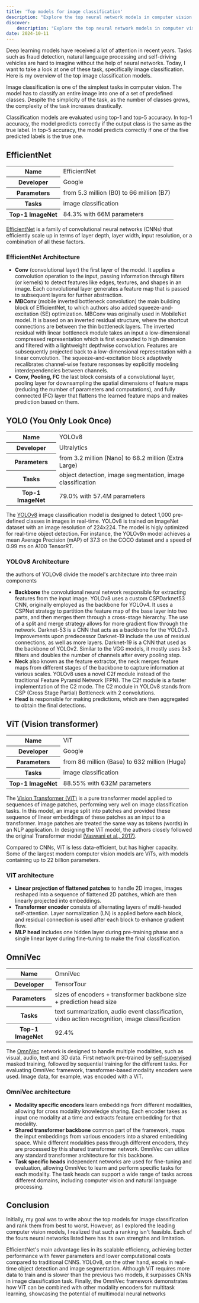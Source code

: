 ```yaml
---
title: 'Top models for image classification'
description: "Explore the top neural network models in computer vision 👾, including EfficientNet, YOLOv8, ViT, and OmniVec. Learn how each excels in tasks like image classification, real-time object detection, and multi-modal learning."
discover:
    description: "Explore the top neural network models in computer vision, including EfficientNet, YOLOv8, ViT, and OmniVec. Learn how each excels in tasks like image classification, real-time object detection, and multi-modal learning."
date: 2024-10-11
---
```


Deep learning models have received a lot of attention in recent years. Tasks such as fraud detection, natural language processing and self-driving vehicles are hard to imagine without the help of neural networks. Today, I want to take a look at one of these task, specifically image classification. Here is my overview of the top image classification models.

Image classification is one of the simplest tasks in computer vision. The model has to classify an entire image into one of a set of predefined classes. Despite the simplicity of the task, as the number of classes grows, the complexity of the task increases drastically. 

Classification models are evaluated using top-1 and top-5 accuracy. In top-1 accuracy, the model predicts correctly if the output class is the same as the true label. In top-5 accuracy, the model predicts correctly if one of the five predicted labels is the true one.

## EfficientNet

<table>
  <tr>
    <th>Name</th>
    <td>EfficientNet</td>
  </tr>
  <tr>
    <th>Developer</th>
    <td>Google</td>
  </tr>
  <tr>
    <th>Parameters</th>
    <td>from 5.3 million (B0) to 66 million (B7)</td>
  </tr>
  <tr>
    <th>Tasks</th>
    <td>image classification</td>
  </tr>
  <tr>
	  <th>Top-1 ImageNet</th>
	  <td>84.3% with 66M parameters</td>
  </tr>
</table>

[EfficientNet](https://arxiv.org/abs/1905.11946) is a family of convolutional neural networks (CNNs) that efficiently scale up in terms of layer depth, layer width, input resolution, or a combination of all these factors. 

### EfficientNet Architecture

- **Conv** (convolutional layer) the first layer of the model. It applies a convolution operation to the input, passing information through filters (or kernels) to detect features like edges, textures, and shapes in an image. Each convolutional layer generates a feature map that is passed to subsequent layers for further abstraction.
- **MBConv** (mobile inverted bottleneck convolution)  the main building block of EfficientNet, to which authors also added squeeze-and-excitation (SE) optimization. MBConv was originally used in MobileNet model. It is based on an inverted residual structure, where the shortcut connections are between the thin bottleneck layers. The inverted residual with linear bottleneck module takes an input a low-dimensional compressed representation which is first expanded to high dimension and filtered with a lightweight depthwise convolution. Features are subsequently projected back to a low-dimensional representation with a linear  convolution. The squeeze-and-excitation block adaptively recalibrates channel-wise feature responses by explicitly modeling interdependencies between channels.
- **Conv, Pooling, FC**  the last block consists of a convolutional layer, pooling layer for downsampling the spatial dimensions of feature maps (reducing the number of parameters and computations), and fully connected (FC) layer that flattens the learned feature maps and makes prediction based on them.

##  YOLO (You Only Look Once)

<table>
  <tr>
    <th>Name</th>
    <td>YOLOv8</td>
  </tr>
  <tr>
    <th>Developer</th>
    <td>Ultralytics</td>
  </tr>
  <tr>
    <th>Parameters</th>
    <td>from 3.2 million (Nano) to 68.2 million (Extra Large)</td>
  </tr>
  <tr>
    <th>Tasks</th>
    <td>object detection, image segmentation, image classification</td>
  </tr>
  <tr>
	  <th>Top-1 ImageNet</th>
	  <td>79.0% with 57.4M parameters</td>
  </tr>
</table>

The [YOLOv8](https://github.com/ultralytics/ultralytics/blob/main/ultralytics/cfg/models/v8/yolov8-cls.yaml) image classification model is designed to detect 1,000 pre-defined classes in images in real-time. YOLOv8 is trained on ImageNet dataset with an image resolution of 224x224. The model is higly optimized for real-time object detection. For instance, the YOLOv8n model achieves a mean Average Precision (mAP) of 37.3 on the COCO dataset and a speed of 0.99 ms on A100 TensorRT. 

### YOLOv8 Architecture

the authors of YOLOv8 divide the model's architecture into three main components

 - **Backbone** the convolutional neural network responsible for extracting features from the input image. YOLOv8 uses a custom CSPDarknet53 CNN, originally employed as the backbone for YOLOv4. It uses a CSPNet strategy to partition the feature map of the base layer into two parts, and then merges them through a cross-stage hierarchy. The use of a split and merge strategy allows for more gradient flow through the network. Darknet-53 is a CNN that acts as a backbone for the YOLOv3. Improvements upon predecessor Darknet-19 include the use of residual connections, as well as more layers. Darknet-19 is a CNN that used as the backbone of YOLOv2. Similar to the VGG models, it mostly uses 3x3 filters and doubles the number of channels after every pooling step.
 - **Neck** also known as the feature extractor, the neck merges feature maps from different stages of the backbone to capture information at various scales. YOLOv8 uses a novel C2f module instead of the traditional Feature Pyramid Network (FPN). The C2f module is a faster implementation of the C2 mode. The C2 module in YOLOv8 stands from CSP (Cross Stage Partial) Bottleneck with 2 convolutions.
 - **Head** is responsible for making predictions, which are then aggregated to obtain the final detections.
 

## ViT (Vision transformer)


<table>
  <tr>
    <th>Name</th>
    <td>ViT</td>
  </tr>
  <tr>
    <th>Developer</th>
    <td>Google</td>
  </tr>
  <tr>
    <th>Parameters</th>
    <td>from 86 million (Base) to 632 million (Huge)</td>
  </tr>
  <tr>
    <th>Tasks</th>
    <td>image classification</td>
  </tr>
  <tr>
	  <th>Top-1 ImageNet</th>
	  <td>88.55% with 632M parameters</td>
  </tr>
</table>

The [Vision Transformer (ViT)](https://arxiv.org/abs/2010.11929) is a pure transformer model applied to sequences of image patches, performing very well on image classification tasks. In this model, an image split into patches and provided these sequence of linear embeddings of these patches as an input to a transformer. Image patches are treated the same way as tokens (words) in an NLP application. In designing the ViT model, the authors closely followed the original Transformer model [(Vaswani et al., 2017)](https://arxiv.org/abs/1706.03762).

Compared to CNNs, ViT is less data-efficient, but has higher capacity. Some of the largest modern computer vision models are ViTs, with models containing up to 22 billion parameters.

### ViT architecture

 - **Linear projection of flattened patches** to handle 2D images, images reshaped into a sequence of flattened 2D patches, which are then linearly projected into embeddings.
 - **Transformer encoder** consists of alternating layers of multi-headed self-attention. Layer normalization (LN) is applied before each block, and residual connection is used after each block to enhance gradient flow.
 -  **MLP head** includes one hidden layer during pre-training phase and a single linear layer during fine-tuning to make the final classification.


## OmniVec

<table>
  <tr>
    <th>Name</th>
    <td>OmniVec</td>
  </tr>
  <tr>
    <th>Developer</th>
    <td>TensorTour</td>
  </tr>
  <tr>
    <th>Parameters</th>
    <td>sizes of encoders + transformer backbone size + prediction head size</td>
  </tr>
  <tr>
    <th>Tasks</th>
    <td>text summarization, audio event classification, video action recognition, image classification</td>
  </tr>
  <tr>
	  <th>Top-1 ImageNet</th>
	  <td>92.4%</td>
  </tr>
</table>

The [OmniVec](https://arxiv.org/abs/2311.05709) network is designed to handle multiple modalities,  such as visual, audio, text and 3D data. First network pre-trained by [self-supervised](https://markogolovko.com/blog/supervised-vs-unsupervised-machine-learning/#self-supervised-learning) masked training, followed by sequential training for the different tasks. For evaluating OmniVec framework, transformer-based modality encoders were used. Image data, for example, was encoded with a ViT. 


###  OmniVec architecture

 - **Modality specific encoders** learn embeddings from different modalities, allowing for cross modality knowledge sharing. Each encoder takes as input one modality at a time and extracts feature embedding for that modality. 
 - **Shared transformer backbone** common part of the framework, maps the input embeddings from various encoders into a shared embedding space. While different modalities pass through different encoders, they are processed by this shared transformer network. OmniVec can utilize any standard transformer architecture for this backbone.
 - **Task specific heads**  independent networks are used for fine-tuning and evaluation, allowing OmniVec to learn and perform specific tasks for each modality. The task heads can support a wide range of tasks across different domains, including computer vision and natural language processing.


## Conclusion

Initially, my goal was to write about the top models for image classification and rank them from best to worst. However, as I explored the leading computer vision models, I realized that such a ranking isn't feasible. Each of the fours neural networks listed here has its own strengths and limitation. 

EfficientNet's main advantage lies in its scalable efficiency, achieving better performance with fewer parameters and lower computational costs compared to traditional CNNS. YOLOv8, on the other hand, excels in real-time object detection and image segmentation. Although ViT requires more data to train and is slower than the previous two models, it surpasses CNNs in image classification task.  Finally, the OmniVec framework demonstrates how ViT can be combined with other modality encoders for multitask learning, showcasing the potential of multimodal neural networks